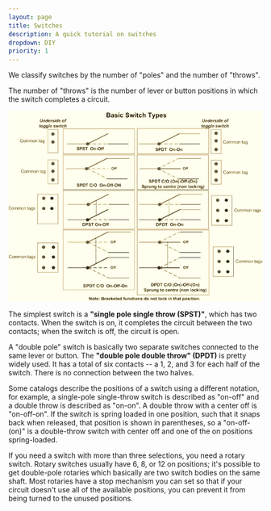 ```yaml
---
layout: page
title: Switches
description: A quick tutorial on switches
dropdown: DIY
priority: 1
---
```


We classify switches by the number of "poles" and the number of "throws". 

The number of "throws" is the number of lever or button positions in which the switch completes a circuit. 


![](https://github.com/FracModular/fracmodular.github.io/raw/master/assets/img/switches.jpg)


The simplest switch is a **"single pole single throw (SPST)"**, which has two contacts. 
When the switch is on, it completes the circuit between the two contacts; when the switch is off, the circuit is open.


A "double pole" switch is basically two separate switches connected to the same lever or button. 
The **"double pole double throw" (DPDT)** is pretty widely used. It has a total of six contacts -- a 1, 2, and 3 for each half of the switch. 
There is no connection between the two halves.

Some catalogs describe the positions of a switch using a different notation, 
for example, a single-pole single-throw switch is described as "on-off" 
and a double throw is described as "on-on". 
A double throw with a center off is "on-off-on". 
If the switch is spring loaded in one position, such that it snaps back when released, 
that position is shown in parentheses, so a "on-off-(on)" is a double-throw switch with center off 
and one of the on positions spring-loaded.

If you need a switch with more than three selections, you need a rotary switch. 
Rotary switches usually have 6, 8, or 12 on positions; it's possible to get double-pole rotaries 
which basically are two switch bodies on the same shaft. 
Most rotaries have a stop mechanism you can set so that if your circuit doesn't use all of the available positions, 
you can prevent it from being turned to the unused positions.

